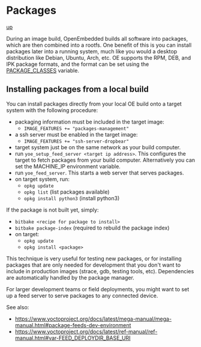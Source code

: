 # Packages

[up](README.md)

During an image build, OpenEmbedded builds all software into packages, which are then
combined into a rootfs. One benefit of this is you can install packages later into a
running system, much like you would a desktop distribution like Debian, Ubuntu, Arch,
etc. OE supports the RPM, DEB, and IPK package formats, and the format can be set using the
[PACKAGE_CLASSES](https://www.yoctoproject.org/docs/latest/mega-manual/mega-manual.html#var-PACKAGE_CLASSES)
variable.

## Installing packages from a local build

You can install packages directly from your local OE build onto a target system with the
following procedure:

- packaging information must be included in the target image:
  - `IMAGE_FEATURES += "packages-management"`
- a ssh server must be enabled in the target image:
  - `IMAGE_FEATURES += "ssh-server-dropbear"`
- target system just be on the same network as your build computer.
- run `yoe_setup_feed_server <target ip address>`. This configures the target to fetch packages
  from your build computer. Alternatively you can set the MACHINE_IP environment variable.
- run `yoe_feed_server`. This starts a web server that serves packages.
- on target system, run:
  - `opkg update`
  - `opkg list` (list packages available)
  - `opkg install python3` (install python3)

If the package is not built yet, simply:

- `bitbake <recipe for package to install>`
- `bitbake package-index` (required to rebuild the package index)
- on target:
  - `opkg update`
  - `opkg install <package>`

This technique is very useful for testing new packages, or for installing packages that
are only needed for development that you don't want to include in production images
(strace, gdb, testing tools, etc). Dependencies are automatically handled by the package
manager.

For larger development teams or field deployments, you might want to set up a feed server
to serve packages to any connected device.

See also:

- https://www.yoctoproject.org/docs/latest/mega-manual/mega-manual.html#package-feeds-dev-environment
- https://www.yoctoproject.org/docs/latest/ref-manual/ref-manual.html#var-FEED_DEPLOYDIR_BASE_URI
